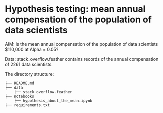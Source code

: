 # Hypothesis testing: mean annual compensation of the population of data scientists

AIM: Is the mean annual compensation of the population of data scientists $110,000 at Alpha = 0.05?

Data: stack_overflow.feather contains records of the annual compensation of 2261 data scientists.

The directory structure: 

```
├── README.md          
├── data
    ├── stack_overflow.feather
├── notebooks
    ├── hypothesis_about_the_mean.ipynb         
├── requirements.txt   

```
